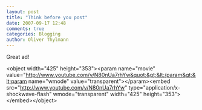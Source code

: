 ```yaml
---
layout: post
title: "Think before you post"
date: 2007-09-17 12:48
comments: true
categories: Blogging
author: Oliver Thylmann
---
```






Great ad!

&lt;object width=&quot;425&quot; height=&quot;353&quot;&gt;&lt;param name=&quot;movie&quot; value=&quot;http://www.youtube.com/v/N80nUa7rhYw&quot;&gt;&lt;/param&gt;&lt;param name=&quot;wmode&quot; value=&quot;transparent&quot;&gt;&lt;/param&gt;&lt;embed src=&quot;http://www.youtube.com/v/N80nUa7rhYw&quot; type=&quot;application/x-shockwave-flash&quot; wmode=&quot;transparent&quot; width=&quot;425&quot; height=&quot;353&quot;&gt;&lt;/embed&gt;&lt;/object&gt;


